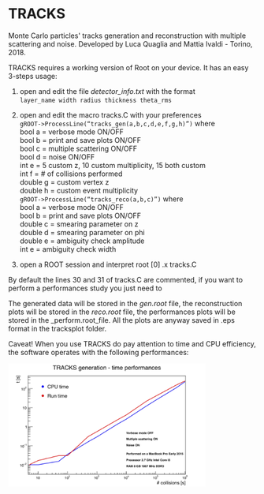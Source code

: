 # TRACKS

Monte Carlo particles' tracks generation and reconstruction with multiple scattering and noise. Developed by Luca Quaglia and Mattia Ivaldi - Torino, 2018.  

TRACKS requires a working version of Root on your device. It has an easy 3-steps usage:
1. open and edit the file _detector_info.txt_ with the format  
`layer_name width radius thickness theta_rms`

2. open and edit the macro tracks.C with your preferences  
`gROOT->ProcessLine(“tracks_gen(a,b,c,d,e,f,g,h)”)` where  
bool a = verbose mode ON/OFF  
bool b = print and save plots ON/OFF  
bool c = multiple scattering ON/OFF    
bool d = noise ON/OFF  
int e = 5 custom z, 10 custom multiplicity, 15 both custom  
int f = # of collisions performed  
double g = custom vertex z  
double h = custom event multiplicity  
`gROOT->ProcessLine(“tracks_reco(a,b,c)”)` where  
bool a = verbose mode ON/OFF  
bool b = print and save plots ON/OFF  
double c = smearing parameter on z  
double d = smearing parameter on phi  
double e = ambiguity check amplitude  
int e = ambiguity check width

3. open a ROOT session and interpret root [0] .x tracks.C

By default the lines 30 and 31 of tracks.C are commented, if you want to perform a performances study you just need to 

The generated data will be stored in the _gen.root_ file, the reconstruction plots will be stored in the _reco.root_ file, the performances plots will be stored in the _perform.root_file. All the plots are anyway saved in .eps format in the tracksplot folder.

Caveat! When you use TRACKS do pay attention to time and CPU efficiency, the software operates with the following performances:

<img src="https://github.com/mattiaivaldi/TRACKS/blob/TRACKSinprogress/c_perform.jpg" alt="alt text" width="400" height="250">
